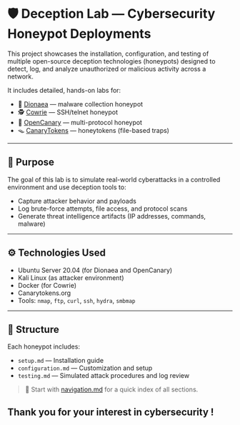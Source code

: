 
# 🛡️ Deception Lab — Cybersecurity Honeypot Deployments

This project showcases the installation, configuration, and testing of multiple open-source deception technologies (honeypots) designed to detect, log, and analyze unauthorized or malicious activity across a network.

It includes detailed, hands-on labs for:

- 🐍 [Dionaea](./Dionaea/setup.md) — malware collection honeypot
- 🕵️ [Cowrie](./Cowrie/setup.md) — SSH/telnet honeypot
- 🧪 [OpenCanary](./OpenCanary/setup.md) — multi-protocol honeypot
- 🪤 [CanaryTokens](./CanaryTokens/usage.md) — honeytokens (file-based traps)

---

## 🧠 Purpose

The goal of this lab is to simulate real-world cyberattacks in a controlled environment and use deception tools to:

- Capture attacker behavior and payloads
- Log brute-force attempts, file access, and protocol scans
- Generate threat intelligence artifacts (IP addresses, commands, malware)

---

## ⚙️ Technologies Used

- Ubuntu Server 20.04 (for Dionaea and OpenCanary)
- Kali Linux (as attacker environment)
- Docker (for Cowrie)
- Canarytokens.org
- Tools: `nmap`, `ftp`, `curl`, `ssh`, `hydra`, `smbmap`

---

## 📁 Structure

Each honeypot includes:

- `setup.md` — Installation guide
- `configuration.md` — Customization and setup
- `testing.md` — Simulated attack procedures and log review

> 📌 Start with [navigation.md](./navigation.md) for a quick index of all sections.

Thank you for your interest in cybersecurity !
---
